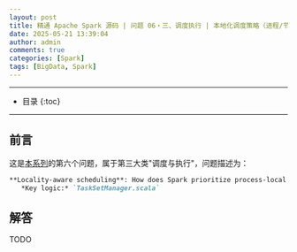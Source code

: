 ```yaml
---
layout: post
title: 精通 Apache Spark 源码 | 问题 06・三、调度执行 | 本地化调度策略（进程/节点/机架本地任务优先级）
date: 2025-05-21 13:39:04
author: admin
comments: true
categories: [Spark]
tags: [BigData, Spark]
---
```


<!-- more -->

---

* 目录
{:toc}
---

## 前言

这是[本系列](../master-in-apache-spark-with-source-code-00)的第六个问题，属于第三大类"调度与执行"，问题描述为：

```markdown
**Locality-aware scheduling**: How does Spark prioritize process-local > node-local > rack-local tasks?  
   *Key logic:* `TaskSetManager.scala`
```

## 解答

TODO